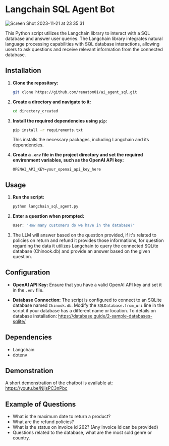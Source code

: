 # Langchain SQL Agent Bot
![Screen Shot 2023-11-21 at 23 35 31](https://github.com/renatom01/ai_agent_sql/assets/80773401/b9f44557-2bdc-4f21-9d7a-72f9d1ad97c6)

This Python script utilizes the Langchain library to interact with a SQL database and answer user queries. The Langchain library integrates natural language processing capabilities with SQL database interactions, allowing users to ask questions and receive relevant information from the connected database.

## Installation

1. **Clone the repository:**

   ```bash
   git clone https://github.com/renatom01/ai_agent_sql.git
   ```

2. **Create a directory and navigate to it:**

   ```bash
   cd directory_created
   ```

3. **Install the required dependencies using `pip`:**

   ```bash
   pip install -r requirements.txt
   ```

   This installs the necessary packages, including Langchain and its dependencies.

4. **Create a `.env` file in the project directory and set the required environment variables, such as the OpenAI API key:**

   ```
   OPENAI_API_KEY=your_openai_api_key_here
   ```

## Usage

1. **Run the script:**

   ```bash
   python langchain_sql_agent.py
   ```

2. **Enter a question when prompted:**

   ```bash
   User: "How many customers do we have in the database?"
   ```

3. The LLM will answer based on the question provided, if it's related to policies on return and refund it provides those informations, for question regarding the data it utilizes Langchain to query the connected SQLite database (Chinook.db) and provide an answer based on the given question.

## Configuration

- **OpenAI API Key:**
  Ensure that you have a valid OpenAI API key and set it in the `.env` file.

- **Database Connection:**
  The script is configured to connect to an SQLite database named `Chinook.db`. Modify the `SQLDatabase.from_uri` line in the script if your database has a different name or location. To details on database installation: https://database.guide/2-sample-databases-sqlite/

## Dependencies

- Langchain
- dotenv

## Demonstration

A short demonstration of the chatbot is available at: https://youtu.be/NjisPC3nPbc

## Example of Questions

- What is the maximum date to return a product?
- What are the refund policies?
- What is the status on invoice id 262? (Any Invoice Id can be provided)
- Questions related to the database, what are the most sold genre or country.
